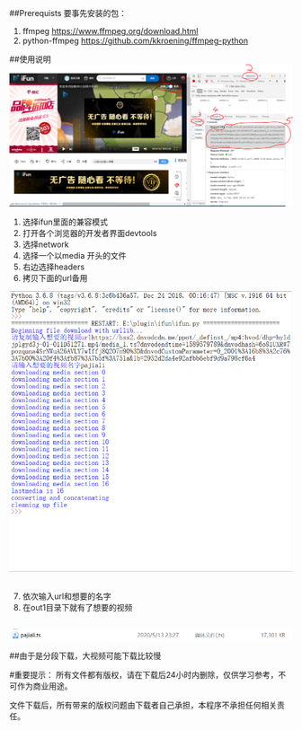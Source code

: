 ##Prerequists 要事先安装的包：
1. ffmpeg
https://www.ffmpeg.org/download.html
2. python-ffmpeg
https://github.com/kkroening/ffmpeg-python

##使用说明
![](pic/intro.PNG)
1. 选择ifun里面的兼容模式
2. 打开各个浏览器的开发者界面devtools
3. 选择network
4. 选择一个以media 开头的文件
5. 右边选择headers
6. 拷贝下面的url备用

![](pic/ablauf.PNG)
##
7. 依次输入url和想要的名字
8. 在out1目录下就有了想要的视频
##
![](pic/vid.PNG)

##由于是分段下载，大视频可能下载比较慢

#重要提示：
所有文件都有版权，请在下载后24小时内删除，仅供学习参考，不可作为商业用途。

文件下载后，所有带来的版权问题由下载者自己承担，本程序不承担任何相关责任。
